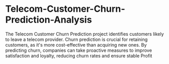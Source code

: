 # Telecom-Customer-Churn-Prediction-Analysis
The Telecom Customer Churn Prediction project identifies customers likely to leave a telecom provider. Churn prediction is crucial for retaining customers, as it's more cost-effective than acquiring new ones. By predicting churn, companies can take proactive measures to improve satisfaction and loyalty, reducing churn rates and ensure stable Profit
